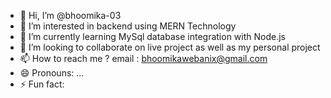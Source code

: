 - 👋 Hi, I’m @bhoomika-03
- 👀 I’m interested in backend using MERN Technology
- 🌱 I’m currently learning MySql database integration with Node.js
- 💞️ I’m looking to collaborate on live project as well as my personal project
- 📫 How to reach me ? email : bhoomikawebanix@gmail.com
- 😄 Pronouns: ...
- ⚡ Fun fact:

<!---
bhoomika-03/bhoomika-03 is a ✨ special ✨ repository because its `README.md` (this file) appears on your GitHub profile.
You can click the Preview link to take a look at your changes.
--->
